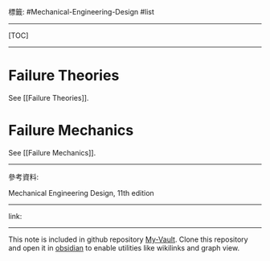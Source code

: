 標籤: #Mechanical-Engineering-Design #list 

---

[TOC]

---

# Failure Theories

See [[Failure Theories]].

# Failure Mechanics

See [[Failure Mechanics]].

---

參考資料:

Mechanical Engineering Design, 11th edition

---

link:


---

This note is included in github repository [My-Vault](https://github.com/LittleD3092/My-Vault.git). Clone this repository and open it in [obsidian](https://obsidian.md/) to enable utilities like wikilinks and graph view.